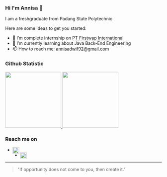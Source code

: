 ### Hi I'm Annisa 👋

I am a freshgraduate from Padang State Polytechnic

Here are some ideas to get you started:

- 🔭 I’m complete internship on [PT Firstwap International](https://www.1rstwap.com/)
- 🌱 I’m currently learning about Java Back-End Engineering
- 📫 How to reach me: annisadwif92@gmail.com

### Github Statistic
<p align="left">
<a href="https://github.com/Swildz">
  <img height="180em" src="https://github-readme-stats-eight-theta.vercel.app/api?username=AnnisaDwiF&show_icons=true&theme=algolia&include_all_commits=true&count_private=true"/>
  <img height="180em" src="https://github-readme-stats-eight-theta.vercel.app/api/top-langs/?username=AnnisaDwiF&layout=compact&langs_count=8&theme=algolia"/>
</a>
</p>

### Reach me on
- <a href="https://www.linkedin.com/in/annisa-dwi-febryanti-a722791b9/"><img align="left" alt="LinkedIn" title="LinkedIn" width ="21px" src="https://seeklogo.com/images/L/linked-in-linkedin-logo-92FF20BA9B-seeklogo.com.png" /></a>
- <a href="https://www.instagram.com/annisadwifebryanti/"><img align="left" alt="Instagram" title="Instagram" width ="21px" src="https://seeklogo.com/images/I/instagram-new-2016-logo-D9D42A0AD4-seeklogo.com.png" /></a>

---
> "If opportunity does not come to you, then create it."

<!--
**AnnisaDwiF/AnnisaDwiF** is a ✨ _special_ ✨ repository because its `README.md` (this file) appears on your GitHub profile.
-->


